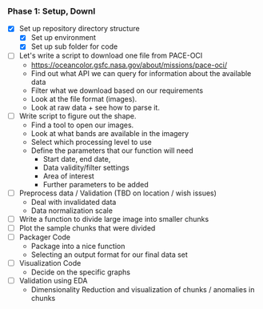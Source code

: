 ### Phase 1: Setup, Downl
- [X] Set up repository directory structure
    - [X] Set up environment
    - [X] Set up sub folder for code
- [ ] Let's write a script to download one file from PACE-OCI
    - https://oceancolor.gsfc.nasa.gov/about/missions/pace-oci/
    - Find out what API we can query for information about the available data
    - Filter what we download based on our requirements 
    - Look at the file format (images). 
    - Look at raw data + see how to parse it.
- [ ] Write script to figure out the shape.
    - Find a tool to open our images.
    - Look at what bands are available in the imagery
    - Select which processing level to use
    - Define the parameters that our function will need
        - Start date, end date,
        - Data validity/filter settings
        - Area of interest
        - Further parameters to be added
- [ ] Preprocess data / Validation (TBD on location / wish issues)
    - Deal with invalidated data
    - Data normalization scale
- [ ] Write a function to divide large image into smaller chunks
- [ ] Plot the sample chunks that were divided
- [ ] Packager Code 
    - Package into a nice function
    - Selecting an output format for our final data set 
- [ ] Visualization Code 
    - Decide on the specific graphs 
- [ ] Validation using EDA
    - Dimensionality Reduction and visualization of chunks / anomalies in chunks

